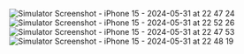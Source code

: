 ![Simulator Screenshot - iPhone 15 - 2024-05-31 at 22 47 24](https://github.com/mertmutludevelopment/KonusarakOgrenCase/assets/155536158/32dac72d-6e72-40de-8713-0c8ec9260b70)
![Simulator Screenshot - iPhone 15 - 2024-05-31 at 22 52 26](https://github.com/mertmutludevelopment/KonusarakOgrenCase/assets/155536158/6fd56adc-a7f3-4ccd-b22b-c4a9c3db81ac)
![Simulator Screenshot - iPhone 15 - 2024-05-31 at 22 47 53](https://github.com/mertmutludevelopment/KonusarakOgrenCase/assets/155536158/da8cf849-3389-401d-b213-b1a43a7a59e8)
![Simulator Screenshot - iPhone 15 - 2024-05-31 at 22 48 19](https://github.com/mertmutludevelopment/KonusarakOgrenCase/assets/155536158/88afbdbb-f48f-47c9-b9d2-5753616cdd2f)
